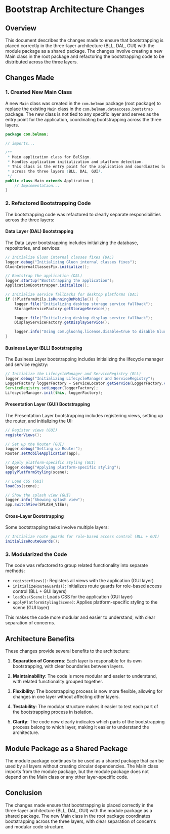 # Bootstrap Architecture Changes

## Overview

This document describes the changes made to ensure that bootstrapping is placed correctly in the three-layer architecture (BLL, DAL, GUI) with the module package as a shared package. The changes involve creating a new Main class in the root package and refactoring the bootstrapping code to be distributed across the three layers.

## Changes Made

### 1. Created New Main Class

A new `Main` class was created in the `com.belman` package (root package) to replace the existing `Main` class in the `com.belman.dataaccess.bootstrap` package. The new class is not tied to any specific layer and serves as the entry point for the application, coordinating bootstrapping across the three layers.

```java
package com.belman;

// imports...

/**
 * Main application class for BelSign.
 * Handles application initialization and platform detection.
 * This class is the entry point for the application and coordinates bootstrapping
 * across the three layers (BLL, DAL, GUI).
 */
public class Main extends Application {
    // Implementation...
}
```

### 2. Refactored Bootstrapping Code

The bootstrapping code was refactored to clearly separate responsibilities across the three layers:

#### Data Layer (DAL) Bootstrapping

The Data Layer bootstrapping includes initializing the database, repositories, and services:

```java
// Initialize Gluon internal classes fixes (DAL)
logger.debug("Initializing Gluon internal classes fixes");
GluonInternalClassesFix.initialize();

// Bootstrap the application (DAL)
logger.startup("Bootstrapping the application");
ApplicationBootstrapper.initialize();

// Initialize service fallbacks for desktop platforms (DAL)
if (!PlatformUtils.isRunningOnMobile()) {
    logger.file("Initializing desktop storage service fallback");
    StorageServiceFactory.getStorageService();

    logger.file("Initializing desktop display service fallback");
    DisplayServiceFactory.getDisplayService();

    logger.info("Using com.gluonhq.license.disable=true to disable Gluon licensing checks");
}
```

#### Business Layer (BLL) Bootstrapping

The Business Layer bootstrapping includes initializing the lifecycle manager and service registry:

```java
// Initialize the LifecycleManager and ServiceRegistry (BLL)
logger.debug("Initializing LifecycleManager and ServiceRegistry");
LoggerFactory loggerFactory = ServiceLocator.getService(LoggerFactory.class);
ServiceRegistry.setLogger(loggerFactory);
LifecycleManager.init(this, loggerFactory);
```

#### Presentation Layer (GUI) Bootstrapping

The Presentation Layer bootstrapping includes registering views, setting up the router, and initializing the UI:

```java
// Register views (GUI)
registerViews();

// Set up the Router (GUI)
logger.debug("Setting up Router");
Router.setMobileApplication(app);

// Apply platform-specific styling (GUI)
logger.debug("Applying platform-specific styling");
applyPlatformStyling(scene);

// Load CSS (GUI)
loadCss(scene);

// Show the splash view (GUI)
logger.info("Showing splash view");
app.switchView(SPLASH_VIEW);
```

#### Cross-Layer Bootstrapping

Some bootstrapping tasks involve multiple layers:

```java
// Initialize route guards for role-based access control (BLL + GUI)
initializeRouteGuards();
```

### 3. Modularized the Code

The code was refactored to group related functionality into separate methods:

- `registerViews()`: Registers all views with the application (GUI layer)
- `initializeRouteGuards()`: Initializes route guards for role-based access control (BLL + GUI layers)
- `loadCss(Scene)`: Loads CSS for the application (GUI layer)
- `applyPlatformStyling(Scene)`: Applies platform-specific styling to the scene (GUI layer)

This makes the code more modular and easier to understand, with clear separation of concerns.

## Architecture Benefits

These changes provide several benefits to the architecture:

1. **Separation of Concerns**: Each layer is responsible for its own bootstrapping, with clear boundaries between layers.

2. **Maintainability**: The code is more modular and easier to understand, with related functionality grouped together.

3. **Flexibility**: The bootstrapping process is now more flexible, allowing for changes in one layer without affecting other layers.

4. **Testability**: The modular structure makes it easier to test each part of the bootstrapping process in isolation.

5. **Clarity**: The code now clearly indicates which parts of the bootstrapping process belong to which layer, making it easier to understand the architecture.

## Module Package as a Shared Package

The module package continues to be used as a shared package that can be used by all layers without creating circular dependencies. The Main class imports from the module package, but the module package does not depend on the Main class or any other layer-specific code.

## Conclusion

The changes made ensure that bootstrapping is placed correctly in the three-layer architecture (BLL, DAL, GUI) with the module package as a shared package. The new Main class in the root package coordinates bootstrapping across the three layers, with clear separation of concerns and modular code structure.